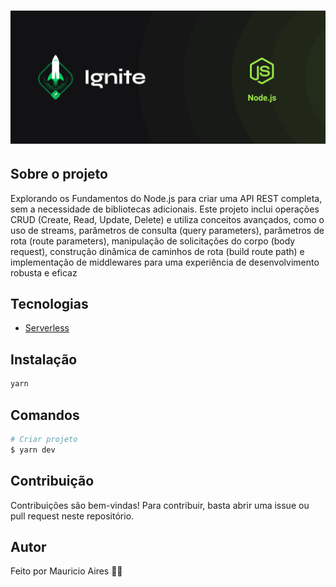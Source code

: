 # ![Cover](.github/assets/cover-nodejs.png)

## Sobre o projeto

Explorando os Fundamentos do Node.js para criar uma API REST completa, sem a necessidade de bibliotecas adicionais. Este projeto inclui operações CRUD (Create, Read, Update, Delete) e utiliza conceitos avançados, como o uso de streams, parâmetros de consulta (query parameters), parâmetros de rota (route parameters), manipulação de solicitações do corpo (body request), construção dinâmica de caminhos de rota (build route path) e implementação de middlewares para uma experiência de desenvolvimento robusta e eficaz

## Tecnologias

- [Serverless](https://www.serverless.com/)

## Instalação

```sh
yarn
```

## Comandos

```bash
# Criar projeto
$ yarn dev

```

## Contribuição

Contribuições são bem-vindas! Para contribuir, basta abrir uma issue ou pull request neste repositório.

## Autor

Feito por Mauricio Aires 👋🏽
